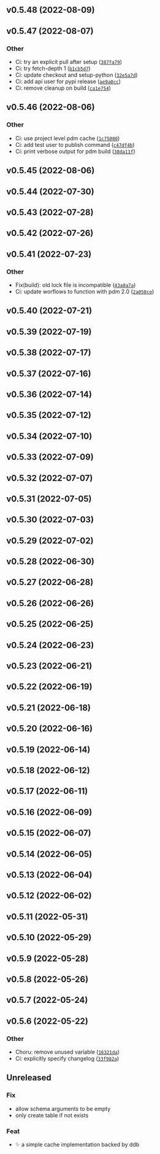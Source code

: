 <!--next-version-placeholder-->

## v0.5.48 (2022-08-09)


## v0.5.47 (2022-08-07)
### Other
* Ci: try an explicit pull after setup  ([`387fa79`](https://github.com/samarthj/py-ddbcache/commit/387fa79570a11174151d298256384390be8c7e29))
* Ci: try fetch-depth 1  ([`b1cb5d7`](https://github.com/samarthj/py-ddbcache/commit/b1cb5d7de27f8aba276e56abb9cd0b772a9afb56))
* Ci: update checkout and setup-python  ([`32e5a7d`](https://github.com/samarthj/py-ddbcache/commit/32e5a7dcad475e614b658f43c270f3d8b7c39155))
* Ci: add api user for pypi release  ([`ae9a0cc`](https://github.com/samarthj/py-ddbcache/commit/ae9a0cc309cfc8512421e0efe5e366089bb55d3d))
* Ci: remove cleanup on build  ([`ca1e754`](https://github.com/samarthj/py-ddbcache/commit/ca1e754006855086a3759ec5480e2030da870c11))

## v0.5.46 (2022-08-06)
### Other
* Ci: use project level pdm cache ([`1c75080`](https://github.com/samarthj/py-ddbcache/commit/1c750800d076fd2dd37982bf46f985f7293aacf1))
* Ci: add test user to publish command ([`c47df4b`](https://github.com/samarthj/py-ddbcache/commit/c47df4bb77f3f975da37b31c229dfc8e3394e399))
* Ci: print verbose output for pdm build ([`38da11f`](https://github.com/samarthj/py-ddbcache/commit/38da11f1d033bd50abe39748bcf2fd2ad6e8b5ea))

## v0.5.45 (2022-08-06)


## v0.5.44 (2022-07-30)


## v0.5.43 (2022-07-28)


## v0.5.42 (2022-07-26)


## v0.5.41 (2022-07-23)
### Other
* Fix(build): old lock file is incompatible  ([`43a0a7a`](https://github.com/samarthj/py-ddbcache/commit/43a0a7a942869d4c9f3f5d04da681470ac0ba394))
* Ci: update worflows to function with pdm 2.0  ([`2a058ce`](https://github.com/samarthj/py-ddbcache/commit/2a058cec2a2df1cff368cd631cee665e5ecd6aa2))

## v0.5.40 (2022-07-21)


## v0.5.39 (2022-07-19)


## v0.5.38 (2022-07-17)


## v0.5.37 (2022-07-16)


## v0.5.36 (2022-07-14)


## v0.5.35 (2022-07-12)


## v0.5.34 (2022-07-10)


## v0.5.33 (2022-07-09)


## v0.5.32 (2022-07-07)


## v0.5.31 (2022-07-05)


## v0.5.30 (2022-07-03)


## v0.5.29 (2022-07-02)


## v0.5.28 (2022-06-30)


## v0.5.27 (2022-06-28)


## v0.5.26 (2022-06-26)


## v0.5.25 (2022-06-25)


## v0.5.24 (2022-06-23)


## v0.5.23 (2022-06-21)


## v0.5.22 (2022-06-19)


## v0.5.21 (2022-06-18)


## v0.5.20 (2022-06-16)


## v0.5.19 (2022-06-14)


## v0.5.18 (2022-06-12)


## v0.5.17 (2022-06-11)


## v0.5.16 (2022-06-09)


## v0.5.15 (2022-06-07)


## v0.5.14 (2022-06-05)


## v0.5.13 (2022-06-04)


## v0.5.12 (2022-06-02)


## v0.5.11 (2022-05-31)


## v0.5.10 (2022-05-29)


## v0.5.9 (2022-05-28)


## v0.5.8 (2022-05-26)


## v0.5.7 (2022-05-24)


## v0.5.6 (2022-05-22)
### Other
* Choru: remove unused variable  ([`16321da`](https://github.com/samarthj/py-ddbcache/commit/16321dacbe1be76b2385d1cb5567a32a5587769f))
* Ci: explicitly specify changelog ([`33f982a`](https://github.com/samarthj/py-ddbcache/commit/33f982a055e66bb6adfc94716ffc6a85827dc353))
## Unreleased

### Fix

- allow schema arguments to be empty
- only create table if not exists

### Feat

- :sparkles: a simple cache implementation backed by ddb
